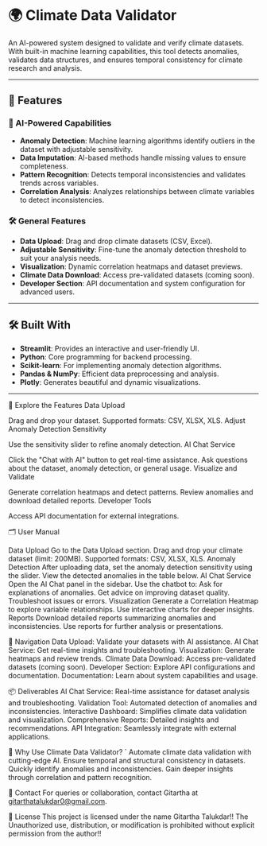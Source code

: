 # 🌍 Climate Data Validator  

An AI-powered system designed to validate and verify climate datasets. With built-in machine learning capabilities, this tool detects anomalies, validates data structures, and ensures temporal consistency for climate research and analysis.  

---

## 🚀 Features  

### 🌟 AI-Powered Capabilities  
- **Anomaly Detection**: Machine learning algorithms identify outliers in the dataset with adjustable sensitivity.  
- **Data Imputation**: AI-based methods handle missing values to ensure completeness.  
- **Pattern Recognition**: Detects temporal inconsistencies and validates trends across variables.  
- **Correlation Analysis**: Analyzes relationships between climate variables to detect inconsistencies.  

### 🛠 General Features  
- **Data Upload**: Drag and drop climate datasets (CSV, Excel).  
- **Adjustable Sensitivity**: Fine-tune the anomaly detection threshold to suit your analysis needs.  
- **Visualization**: Dynamic correlation heatmaps and dataset previews.  
- **Climate Data Download**: Access pre-validated datasets (coming soon).  
- **Developer Section**: API documentation and system configuration for advanced users.  

---

## 🛠 Built With  
- **Streamlit**: Provides an interactive and user-friendly UI.  
- **Python**: Core programming for backend processing.  
- **Scikit-learn**: For implementing anomaly detection algorithms.  
- **Pandas & NumPy**: Efficient data preprocessing and analysis.  
- **Plotly**: Generates beautiful and dynamic visualizations.  

---
🔗 Explore the Features
Data Upload

Drag and drop your dataset.
Supported formats: CSV, XLSX, XLS.
Adjust Anomaly Detection Sensitivity

Use the sensitivity slider to refine anomaly detection.
AI Chat Service

Click the "Chat with AI" button to get real-time assistance.
Ask questions about the dataset, anomaly detection, or general usage.
Visualize and Validate

Generate correlation heatmaps and detect patterns.
Review anomalies and download detailed reports.
Developer Tools

Access API documentation for external integrations.


🗂️ User Manual

Data Upload
Go to the Data Upload section.
Drag and drop your climate dataset (limit: 200MB).
Supported formats: CSV, XLSX, XLS.
Anomaly Detection
After uploading data, set the anomaly detection sensitivity using the slider.
View the detected anomalies in the table below.
AI Chat Service
Open the AI Chat panel in the sidebar.
Use the chatbot to:
Ask for explanations of anomalies.
Get advice on improving dataset quality.
Troubleshoot issues or errors.
Visualization
Generate a Correlation Heatmap to explore variable relationships.
Use interactive charts for deeper insights.
Reports
Download detailed reports summarizing anomalies and inconsistencies.
Use reports for further analysis or presentations.


🔗 Navigation
Data Upload: Validate your datasets with AI assistance.
AI Chat Service: Get real-time insights and troubleshooting.
Visualization: Generate heatmaps and review trends.
Climate Data Download: Access pre-validated datasets (coming soon).
Developer Section: Explore API configurations and documentation.
Documentation: Learn about system capabilities and usage.


📦 Deliverables
AI Chat Service: Real-time assistance for dataset analysis and troubleshooting.
Validation Tool: Automated detection of anomalies and inconsistencies.
Interactive Dashboard: Simplifies climate data validation and visualization.
Comprehensive Reports: Detailed insights and recommendations.
API Integration: Seamlessly integrate with external applications.



🤔 Why Use Climate Data Validator?   `
Automate climate data validation with cutting-edge AI.
Ensure temporal and structural consistency in datasets.
Quickly identify anomalies and inconsistencies.
Gain deeper insights through correlation and pattern recognition.


📧 Contact
For queries or collaboration, contact Gitartha at gitarthatalukdar0@gmail.com.


📜 License
This project is licensed under the name Gitartha Talukdar!!
The Unauthorized use, distribution, or modification is prohibited without explicit permission from the author!!
